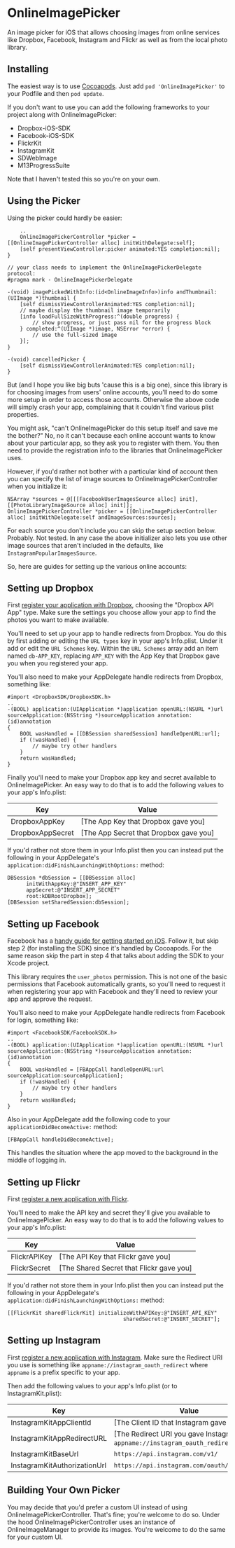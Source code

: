 OnlineImagePicker
=================

An image picker for iOS that allows choosing images from online services like Dropbox, Facebook, Instagram and Flickr as well as from the local photo library.

Installing
---------------

The easiest way is to use [Cocoapods](http://cocoapods.org). Just add `pod 'OnlineImagePicker'` to your Podfile and then `pod update`.

If you don't want to use you can add the following frameworks to your project along with OnlineImagePicker:

* Dropbox-iOS-SDK
* Facebook-iOS-SDK
* FlickrKit
* InstagramKit
* SDWebImage
* M13ProgressSuite

Note that I haven't tested this so you're on your own.

Using the Picker
----------------

Using the picker could hardly be easier:

		..
		OnlineImagePickerController *picker = [[OnlineImagePickerController alloc] initWithDelegate:self];
		[self presentViewController:picker animated:YES completion:nil];
	}

	// your class needs to implement the OnlineImagePickerDelegate protocol:
	#pragma mark - OnlineImagePickerDelegate

	-(void) imagePickedWithInfo:(id<OnlineImageInfo>)info andThumbnail:(UIImage *)thumbnail {
		[self dismissViewControllerAnimated:YES completion:nil];
		// maybe display the thumbnail image temporarily
		[info loadFullSizeWithProgress:^(double progress) {
			// show progress, or just pass nil for the progress block
		} completed:^(UIImage *)image, NSError *error) {
			// use the full-sized image
		}];
	}

	-(void) cancelledPicker {
		[self dismissViewControllerAnimated:YES completion:nil];
	}

But (and I hope you like big buts 'cause this is a big one), since this library is for choosing images from users' online accounts, you'll need to do some more setup in order to access those accounts. Otherwise the above code will simply crash your app, complaining that it couldn't find various plist properties.

You might ask, "can't OnlineImagePicker do this setup itself and save me the bother?" No, no it can't because each online account wants to know about your particular app, so they ask you to register with them. You then need to provide the registration info to the libraries that OnlineImagePicker uses.

However, if you'd rather not bother with a particular kind of account then you can specify the list of image sources to OnlineImagePickerController when you initialize it:

	NSArray *sources = @[[[FacebookUserImagesSource alloc] init], [[PhotoLibraryImageSource alloc] init]];
	OnlineImagePickerController *picker = [[OnlineImagePickerController alloc] initWithDelegate:self andImageSources:sources];

For each source you don't include you can skip the setup section below. Probably. Not tested. In any case the above initializer also lets you use other image sources that aren't included in the defaults, like `InstagramPopularImagesSource`.

So, here are guides for setting up the various online accounts:

Setting up Dropbox
------------------

First [register your application with Dropbox](https://www.dropbox.com/developers/apps/create), choosing the "Dropbox API App" type. Make sure the settings you choose allow your app to find the photos you want to make available.

You'll need to set up your app to handle redirects from Dropbox. You do this by first adding or editing the `URL types` key in your app's Info.plist. Under it add or edit the `URL Schemes` key. Within the `URL Schemes` array add an item named `db-APP_KEY`, replacing `APP_KEY` with the App Key that Dropbox gave you when you registered your app.

You'll also need to make your AppDelegate handle redirects from Dropbox, something like:

	#import <DropboxSDK/DropboxSDK.h>
	..
	-(BOOL) application:(UIApplication *)application openURL:(NSURL *)url sourceApplication:(NSString *)sourceApplication annotation:(id)annotation
	{
		BOOL wasHandled = [[DBSession sharedSession] handleOpenURL:url];
		if (!wasHandled) {
			// maybe try other handlers
		}
		return wasHandled;
	}

Finally you'll need to make your Dropbox app key and secret available to OnlineImagePicker. An easy way to do that is to add the following values to your app's Info.plist:

Key					| Value
------------------- | ------
DropboxAppKey		| [The App Key that Dropbox gave you]
DropboxAppSecret	| [The App Secret that Dropbox gave you]

If you'd rather not store them in your Info.plist then you can instead put the following in your AppDelegate's `application:didFinishLaunchingWithOptions:` method:

	DBSession *dbSession = [[DBSession alloc]
	      initWithAppKey:@"INSERT_APP_KEY"
	      appSecret:@"INSERT_APP_SECRET"
	      root:kDBRootDropbox];
	[DBSession setSharedSession:dbSession];

Setting up Facebook
-------------------

Facebook has a [handy guide for getting started on iOS](https://developers.facebook.com/docs/ios/getting-started). Follow it, but skip step 2 (for installing the SDK) since it's handled by Cocoapods. For the same reason skip the part in step 4 that talks about adding the SDK to your Xcode project.

This library requires the `user_photos` permission. This is not one of the basic permissions that Facebook automatically grants, so you'll need to request it when registering your app with Facebook and they'll need to review your app and approve the request.

You'll also need to make your AppDelegate handle redirects from Facebook for login, something like:

	#import <FacebookSDK/FacebookSDK.h>
	..
	-(BOOL) application:(UIApplication *)application openURL:(NSURL *)url sourceApplication:(NSString *)sourceApplication annotation:(id)annotation
	{
		BOOL wasHandled = [FBAppCall handleOpenURL:url sourceApplication:sourceApplication];
		if (!wasHandled) {
			// maybe try other handlers
		}
		return wasHandled;
	}

Also in your AppDelegate add the following code to your `applicationDidBecomeActive:` method:

	[FBAppCall handleDidBecomeActive];

This handles the situation where the app moved to the background in the middle of logging in.

Setting up Flickr
-----------------

First [register a new application with Flickr](https://www.flickr.com/services/apps/create/).

You'll need to make the API key and secret they'll give you available to OnlineImagePicker. An easy way to do that is to add the following values to your app's Info.plist:

Key				| Value
--------------- | ------
FlickrAPIKey	| [The API Key that Flickr gave you]
FlickrSecret	| [The Shared Secret that Flickr gave you]

If you'd rather not store them in your Info.plist then you can instead put the following in your AppDelegate's `application:didFinishLaunchingWithOptions:` method:

	[[FlickrKit sharedFlickrKit] initializeWithAPIKey:@"INSERT_API_KEY"
	                                     sharedSecret:@"INSERT_SECRET"];

Setting up Instagram
--------------------

First [register a new application with Instagram](http://instagram.com/developer/clients/manage/). Make sure the Redirect URI you use is something like `appname://instagram_oauth_redirect` where `appname` is a prefix specific to your app.

Then add the following values to your app's Info.plist (or to InstagramKit.plist):

Key								| Value
------------------------------- | ------
InstagramKitAppClientId			| [The Client ID that Instagram gave you]
InstagramKitAppRedirectURL		| [The Redirect URI you gave Instagram, like `appname://instagram_oauth_redirect`]
InstagramKitBaseUrl				| `https://api.instagram.com/v1/`
InstagramKitAuthorizationUrl	| `https://api.instagram.com/oauth/authorize/`

Building Your Own Picker
------------------------

You may decide that you'd prefer a custom UI instead of using OnlineImagePickerController. That's fine; you're welcome to do so. Under the hood OnlineImagePickerController uses an instance of OnlineImageManager to provide its images. You're welcome to do the same for your custom UI.